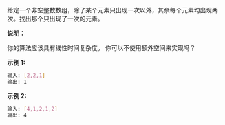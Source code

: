 给定一个非空整数数组，除了某个元素只出现一次以外，其余每个元素均出现两次。找出那个只出现了一次的元素。

**说明：**

你的算法应该具有线性时间复杂度。 你可以不使用额外空间来实现吗？

**示例 1:**

```bash
输入: [2,2,1]
输出: 1
```

**示例 2:**

```bash
输入: [4,1,2,1,2]
输出: 4
```
